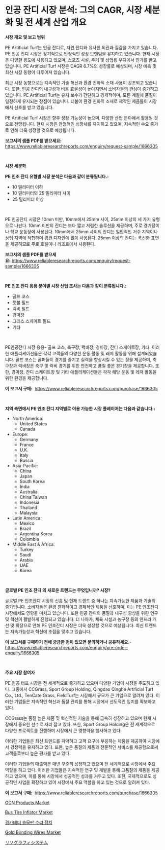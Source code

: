 <p><h1>인공 잔디 시장 분석: 그의 CAGR, 시장 세분화 및 전 세계 산업 개요</h1></p><p><strong>시장 개요 및 보고 범위</strong></p>
<p><p>PE Artificial Turf는 인공 잔디로, 자연 잔디와 유사한 외관과 질감을 가지고 있습니다. PE 인공 잔디 시장은 장기적으로 안정적인 성장 모멘텀을 유지하고 있습니다. 현재 시장은 다양한 용도에 사용되고 있으며, 스포츠 시설, 주거 및 상업용 부지에서 인기를 끌고 있습니다. PE Artificial Turf 시장은 CAGR 6.7%의 성장률로 예상되며, 시장 예측 및 최신 시장 동향이 다루어져 있습니다.</p><p>최근 시장 동향으로는 지속적인 기술 혁신과 환경 친화적 소재 사용이 강조되고 있습니다. 또한, 인공 잔디의 내구성과 비용 효율성이 높아지면서 소비자들의 관심이 증가하고 있습니다. PE Artificial Turf는 유지 보수가 간단하고 경제적이며, 모든 계절에 품질이 일정하게 유지되는 장점이 있습니다. 더불어 환경 친화적 소재로 제작된 제품들이 시장에서 선호를 받고 있습니다.</p><p>PE Artificial Turf 시장은 향후 성장 가능성이 높으며, 다양한 산업 분야에서 활용될 것으로 전망됩니다. 현재 시장은 안정적인 성장세를 유지하고 있으며, 지속적인 수요 증가로 인해 더욱 성장할 것으로 예상됩니다.</p></p>
<p><strong>보고서의 샘플 PDF를 받으세요:</strong> <a href="https://www.reliableresearchreports.com/enquiry/request-sample/1666305">https://www.reliableresearchreports.com/enquiry/request-sample/1666305</a></p>
<p>&nbsp;</p>
<p><strong>시장 세분화</strong></p>
<p><strong>PE 인조 잔디 유형별 시장 분석은 다음과 같이 분류됩니다.:</strong></p>
<p><ul><li>10 밀리미터 이하</li><li>10 밀리미터와 25 밀리미터 사이</li><li>25 밀리미터 이상</li></ul></p>
<p>&nbsp;</p>
<p><p>PE 인공잔디 시장은 10mm 미만, 10mm에서 25mm 사이, 25mm 이상의 세 가지 유형으로 나뉜다. 10mm 미만의 잔디는 보다 짧고 저렴한 솔루션을 제공하며, 주로 경기장이나 학교 운동장에 사용된다. 10mm에서 25mm 사이의 잔디는 일반적인 거주 지역이나 상업 지역에 적합하며 경관 디자인에 많이 사용된다. 25mm 이상의 잔디는 푹신한 표면을 제공하므로 주로 호텔이나 리조트에서 사용된다.</p></p>
<p><strong>보고서의 샘플 PDF를 받으세요:</strong>&nbsp;<a href="https://www.reliableresearchreports.com/enquiry/request-sample/1666305">https://www.reliableresearchreports.com/enquiry/request-sample/1666305</a></p>
<p>&nbsp;</p>
<p><strong> PE 인조 잔디 응용 분야별 시장 산업 조사는 다음과 같이 분류됩니다.:</strong></p>
<p><ul><li>골프 코스</li><li>풋볼 필드</li><li>럭비 필드</li><li>경마장</li><li>그래스 스케이트 필드</li><li>기타</li></ul></p>
<p>&nbsp;</p>
<p><p>PE인공잔디 시장 응용- 골프 코스, 축구장, 럭비장, 경마장, 잔디 스케이트장, 기타. 이러한 애플리케이션들은 각각 고객들의 다양한 운동 활동 및 레저 활동을 위해 설계되었습니다. 골프 코스는 골퍼들이 경기를 즐기고 실력을 향상시킬 수 있는 장을 제공하며, 축구장과 럭비장은 축구 및 럭비 경기를 위한 안전하고 품질 좋은 경기장을 제공합니다. 또한, 경마장, 잔디 스케이트장 및 기타 애플리케이션들은 각각 해당 운동 및 레저 활동을 위한 환경을 제공합니다.</p></p>
<p><strong>이 보고서 구매:</strong>&nbsp; <a href="https://www.reliableresearchreports.com/purchase/1666305">https://www.reliableresearchreports.com/purchase/1666305</a></p>
<p>&nbsp;</p>
<p><strong>지역 측면에서 PE 인조 잔디 지역별로 이용 가능한 시장 플레이어는 다음과 같습니다.:</strong></p>
<p><ul>
    <li>
        North America:
        <ul>
            <li>United States</li>
            <li>Canada</li>
        </ul>
    </li>
    <li>
        Europe:
        <ul>
            <li>Germany</li>
            <li>France</li>
            <li>U.K.</li>
            <li>Italy</li>
            <li>Russia</li>
        </ul>
    </li>
    <li>
        Asia-Pacific:
        <ul>
            <li>China</li>
            <li>Japan</li>
            <li>South Korea</li>
            <li>India</li>
            <li>Australia</li>
            <li>China Taiwan</li>
            <li>Indonesia</li>
            <li>Thailand</li>
            <li>Malaysia</li>
        </ul>
    </li>
    <li>
        Latin America:
        <ul>
            <li>Mexico</li>
            <li>Brazil</li>
            <li>Argentina Korea</li>
            <li>Colombia</li>
        </ul>
    </li>
    <li>
        Middle East & Africa:
        <ul>
            <li>Turkey</li>
            <li>Saudi</li>
            <li>Arabia</li>
            <li>UAE</li>
            <li>Korea</li>
        </ul>
    </li>
    </ul></p>
<p>&nbsp;</p>
<p><strong>글로벌 PE 인조 잔디 의 새로운 트렌드는 무엇입니까? 시장?</strong></p>
<p><p>글로벌 PE 인조잔디 시장의 신흥 및 현재 트렌드 중 하나는 지속가능한 제품과 기술의 증가입니다. 소비자들은 환경 친화적이고 경제적인 제품을 선호하며, 이는 PE 인조잔디 시장에서도 영향을 미치고 있습니다. 또한 인공 잔디의 품질과 내구성 향상을 위한 연구 및 혁신이 활발하게 진행되고 있습니다. 더 나아가, 체육 시설과 농구장 등의 인프라 개선 및 확장으로 인해 PE 인조잔디 시장은 더욱 성장할 것으로 예상됩니다. 최신 트렌드는 지속가능성과 혁신에 초점을 맞추고 있습니다.</p></p>
<p><strong>이 보고서를 구매하기 전에 궁금한 점이 있으면 문의하거나 공유하세요.</strong>- <a href="https://www.reliableresearchreports.com/enquiry/pre-order-enquiry/1666305">https://www.reliableresearchreports.com/enquiry/pre-order-enquiry/1666305</a></p>
<p>&nbsp;</p>
<p><strong>주요 시장 참여자</strong></p>
<p><p>PE 인공 터프 시장은 전 세계적으로 증가하고 있으며 다양한 기업이 시장을 주도하고 있다. 그중에서 CCGrass, Sport Group Holding, Qingdao Qinghe Artificial Turf Co., Ltd., TenCate Grass, FieldTurf는 시장에서 규모가 큰 기업으로 알려져 있다. 이러한 기업들은 지속적인 혁신과 품질 관리를 통해 시장에서 선도적인 입지를 확보하고 있다.</p><p>CCGrass는 품질 높은 제품 및 혁신적인 기술을 통해 급속히 성장하고 있으며 현재 시장에서 중요한 선수로 자리 잡고 있다. 또한, Sport Group Holding은 전 세계적으로 다양한 프로젝트를 진행하며 시장에서 큰 영향력을 행사하고 있다.</p><p>이러한 기업들은 최신 트렌드를 파악하고 고객 요구에 부응하는 제품을 제공하여 시장에서 경쟁력을 유지하고 있다. 또한, 높은 품질의 제품과 전문적인 서비스를 제공함으로써 고객들로부터 높은 평가를 받고 있다.</p><p>이러한 기업들의 매출액은 매년 꾸준히 성장하고 있으며 전 세계적으로 시장에서 주요 역할을 하고 있다. 이러한 기업들은 지속적인 연구 및 개발을 통해 고품질의 제품을 제공하고 있으며, 이를 통해 시장에서 성공적인 성과를 거두고 있다. 또한, 국제적으로도 성공적인 사업을 확장하고 있어 시장에서 주요 역할을 하고 있는 것으로 알려져 있다.</p></p>
<p><strong>이 보고서 구매:</strong>&nbsp;&nbsp;<a href="https://www.reliableresearchreports.com/purchase/1666305">https://www.reliableresearchreports.com/purchase/1666305</a></p>
<p><p><a href="https://github.com/myacatherineblakecaczo9vcsw/Market-Research-Report-List-2/blob/main/odn-products-market.md">ODN Products Market</a></p><p><a href="https://issuu.com/reportprime-2/docs/bus-tire-inflator-market-size-2030.pptx">Bus Tire Inflator Market</a></p><p><a href="https://medium.com/@deangaylotyrd8909867/%ED%8A%B8%EB%9E%9C%EC%8A%A4%EC%B9%B4%ED%85%8C%ED%84%B0-%EB%AF%B8%ED%8A%B8%EB%9E%84-%EB%B0%B8%EB%B8%8C-%EC%88%98%EB%A6%AC-%EC%9E%A5%EC%B9%98-%EC%8B%9C%EC%9E%A5-%EC%8B%9C%EC%9E%A5-%EC%A0%90%EC%9C%A0%EC%9C%A8-%EC%8B%9C%EC%9E%A5-%EB%8F%99%ED%96%A5-%EB%B0%8F-%EB%AF%B8%EB%9E%98-%EC%84%B1%EC%9E%A5-%ED%83%90%EC%83%89-354a474543ce">경카테터 승모판 수리 장치</a></p><p><a href="https://pretty-mail-caf.notion.site/Gold-Bonding-Wires-Market-Research-Report-The-Key-To-Successful-Business-Strategy-Forecasted-for-Pe-94a5f640b47e49f49ed5dc5423297525">Gold Bonding Wires Market</a></p><p><a href="https://github.com/mathieurico66/Market-Research-Report-List-1/blob/main/687232015042.md">リソグラフィシステム</a></p></p>
